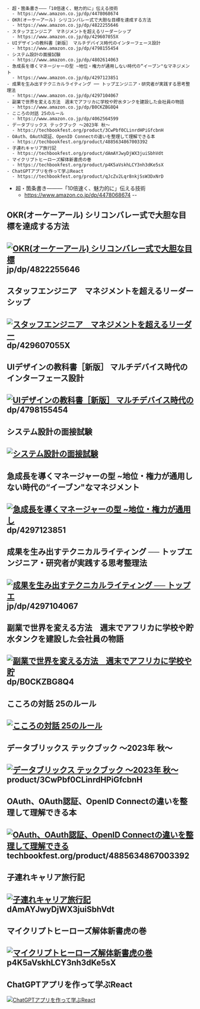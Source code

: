 ```
- 超・箇条書き―――「10倍速く、魅力的に」伝える技術
  - https://www.amazon.co.jp/dp/4478068674
- OKR(オーケーアール) シリコンバレー式で大胆な目標を達成する方法
  - https://www.amazon.co.jp/dp/4822255646
- スタッフエンジニア　マネジメントを超えるリーダーシップ
  - https://www.amazon.co.jp/dp/429607055X
- UIデザインの教科書［新版］ マルチデバイス時代のインターフェース設計
  - https://www.amazon.co.jp/dp/4798155454
- システム設計の面接試験
  - https://www.amazon.co.jp/dp/4802614063
- 急成長を導くマネージャーの型 ~地位・権力が通用しない時代の“イーブン"なマネジメント
  - https://www.amazon.co.jp/dp/4297123851
- 成果を生み出すテクニカルライティング ── トップエンジニア・研究者が実践する思考整理法
  - https://www.amazon.co.jp/dp/4297104067
- 副業で世界を変える方法　週末でアフリカに学校や貯水タンクを建設した会社員の物語
  - https://www.amazon.co.jp/dp/B0CKZBG8Q4
- こころの対話 25のルール
  - https://www.amazon.co.jp/dp/4062564599
- データブリックス テックブック 〜2023年 秋〜
  - https://techbookfest.org/product/3CwPbf0CLinrdHPiGfcbnH
- OAuth、OAuth認証、OpenID Connectの違いを整理して理解できる本
  - https://techbookfest.org/product/4885634867003392
- 子連れキャリア旅行記
  - https://techbookfest.org/product/dAmAYJwyDjWX3juiSbhVdt
- マイクリプトヒーローズ解体新書虎の巻
  - https://techbookfest.org/product/p4K5aVskhLCY3nh3dKe5sX
- ChatGPTアプリを作って学ぶReact
  - https://techbookfest.org/product/qJcZv2Lqr8nkjSsW3DxNrD
```



- 超・箇条書き―――「10倍速く、魅力的に」伝える技術
  - https://www.amazon.co.jp/dp/4478068674
--

## OKR(オーケーアール) シリコンバレー式で大胆な目標を達成する方法
[![OKR(オーケーアール) シリコンバレー式で大胆な目標]()](https://www.amazon.co.)jp/dp/4822255646
--

##  スタッフエンジニア　マネジメントを超えるリーダーシップ
[![スタッフエンジニア　マネジメントを超えるリーダー]()](https://www.amazon.co.jp/)dp/429607055X
--

##  UIデザインの教科書［新版］ マルチデバイス時代のインターフェース設計
[![UIデザインの教科書［新版］ マルチデバイス時代の]()](https://www.amazon.co.jp/)dp/4798155454
--

##  システム設計の面接試験
[![システム設計の面接試験]()](https://www.amazon.co.jp/dp/4802614063)
--

##  急成長を導くマネージャーの型 ~地位・権力が通用しない時代の“イーブン"なマネジメント
[![急成長を導くマネージャーの型 ~地位・権力が通用し]()](https://www.amazon.co.jp/)dp/4297123851
--

##  成果を生み出すテクニカルライティング ── トップエンジニア・研究者が実践する思考整理法
[![成果を生み出すテクニカルライティング ── トップエ]()](https://www.amazon.co.)jp/dp/4297104067
--

##  副業で世界を変える方法　週末でアフリカに学校や貯水タンクを建設した会社員の物語
[![副業で世界を変える方法　週末でアフリカに学校や貯]()](https://www.amazon.co.jp/)dp/B0CKZBG8Q4
--

##  こころの対話 25のルール
[![こころの対話 25のルール]()](https://www.amazon.co.jp/dp/4062564599)
--

##  データブリックス テックブック 〜2023年 秋〜
[![データブリックス テックブック 〜2023年 秋〜]()](https://techbookfest.org/)product/3CwPbf0CLinrdHPiGfcbnH
--

##  OAuth、OAuth認証、OpenID Connectの違いを整理して理解できる本
[![OAuth、OAuth認証、OpenID Connectの違いを整理して理解できる]()](https://)techbookfest.org/product/4885634867003392
--

##  子連れキャリア旅行記
[![子連れキャリア旅行記]()](https://techbookfest.org/product/)dAmAYJwyDjWX3juiSbhVdt
--

##  マイクリプトヒーローズ解体新書虎の巻
[![マイクリプトヒーローズ解体新書虎の巻]()](https://techbookfest.org/product/)p4K5aVskhLCY3nh3dKe5sX
--

##  ChatGPTアプリを作って学ぶReact
[![ChatGPTアプリを作って学ぶReact]()](https://techbookfest.org/product/qJcZv2Lqr8nkjSsW3DxNrD)
